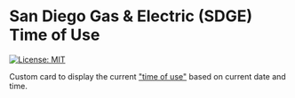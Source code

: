 # San Diego Gas & Electric (SDGE) Time of Use

[![License: MIT](https://img.shields.io/badge/License-MIT-yellow.svg)](https://opensource.org/licenses/MIT)

Custom card to display the current ["time of use"](https://www.sdge.com/whenmatters) based on current date and time.
